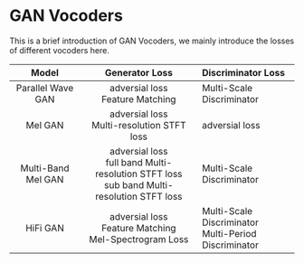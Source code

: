 # GAN Vocoders
This is a brief introduction of GAN Vocoders, we mainly introduce the losses of different vocoders here.

Model  | Generator Loss |Discriminator Loss
:-------------:| :------------:| :-----
Parallel Wave GAN| adversial loss <br> Feature Matching  | Multi-Scale Discriminator |
Mel GAN |adversial loss <br> Multi-resolution STFT loss  | adversial loss|
Multi-Band Mel GAN | adversial loss <br> full band Multi-resolution STFT loss <br> sub band Multi-resolution STFT loss |Multi-Scale Discriminator|
HiFi GAN |adversial loss <br> Feature Matching <br>  Mel-Spectrogram Loss | Multi-Scale Discriminator <br> Multi-Period Discriminator|
